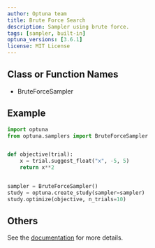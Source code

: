 ```yaml
---
author: Optuna team
title: Brute Force Search
description: Sampler using brute force.
tags: [sampler, built-in]
optuna_versions: [3.6.1]
license: MIT License
---
```


## Class or Function Names

- BruteForceSampler

## Example

```python
import optuna
from optuna.samplers import BruteForceSampler


def objective(trial):
    x = trial.suggest_float("x", -5, 5)
    return x**2


sampler = BruteForceSampler()
study = optuna.create_study(sampler=sampler)
study.optimize(objective, n_trials=10)
```

## Others

See the [documentation](https://optuna.readthedocs.io/en/stable/reference/samplers/generated/optuna.samplers.BruteForceSampler.html) for more details.
